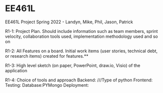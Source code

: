 # EE461L
EE461L Project Spring 2022 - Landyn, Mike, Phil, Jason, Patrick

R1-1: Project Plan. Should include information such as team members, 
sprint velocity, collaboration tools used, implementation methodology 
used and so on 

R1-2: All Features on a board. Initial work items (user stories, technical 
debt, or research items) created for features.**  

R1-3: High level sketch (on paper, PowerPoint, draw.io, Visio) of the 
application 

R1-4: Choice of tools and approach
Backend: ///Type of python
Frontend:
Testing:
Database:PYMongo
Deployment:
